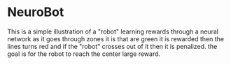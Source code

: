 # NeuroBot
This is a simple  illustration of a "robot"  learning rewards through a neural network as it goes through zones it is that are green it is rewarded then the lines turns red and if the "robot" crosses out of it then it is penalized. the goal is for the robot to reach the center large reward.

